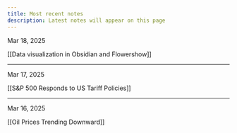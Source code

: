 ```yaml
---
title: Most recent notes
description: Latest notes will appear on this page
---
```

Mar 18, 2025

[[Data visualization in Obsidian and Flowershow]]

---

Mar 17, 2025

[[S&P 500 Responds to US Tariff Policies]]

---

Mar 16, 2025

[[Oil Prices Trending Downward]]